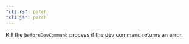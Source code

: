 ```yaml
---
"cli.rs": patch
"cli.js": patch
---
```


Kill the `beforeDevCommand` process if the dev command returns an error.
